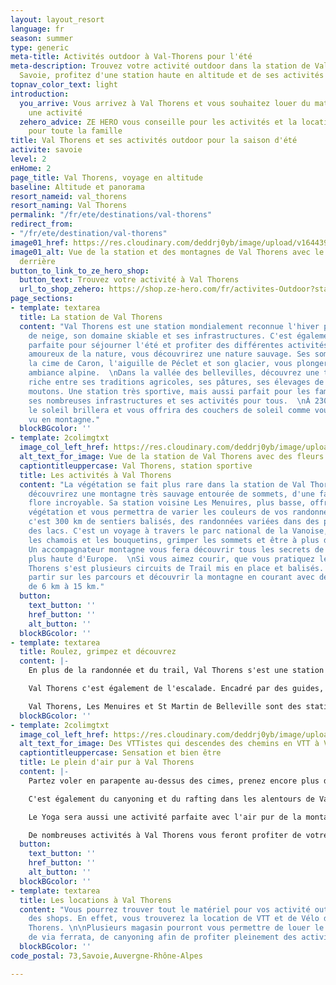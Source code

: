 ```yaml
---
layout: layout_resort
language: fr
season: summer
type: generic
meta-title: Activités outdoor à Val-Thorens pour l'été
meta-description: Trouvez votre activité outdoor dans la station de Val thorens en
  Savoie, profitez d'une station haute en altitude et de ses activités montagne.
topnav_color_text: light
introduction:
  you_arrive: Vous arrivez à Val Thorens et vous souhaitez louer du matériel ou trouver
    une activité
  zehero_advice: ZE HERO vous conseille pour les activités et la location des équipements
    pour toute la famille
title: Val Thorens et ses activités outdoor pour la saison d'été
activite: savoie
level: 2
enHome: 2
page_title: Val Thorens, voyage en altitude
baseline: Altitude et panorama
resort_nameid: val_thorens
resort_naming: Val Thorens
permalink: "/fr/ete/destinations/val-thorens"
redirect_from:
- "/fr/ete/destination/val-thorens"
image01_href: https://res.cloudinary.com/deddrj0yb/image/upload/v1644397253/website/resorts/val-thorens/Screenshot_3_fdlwmp.jpg
image01_alt: Vue de la station et des montagnes de Val Thorens avec le Mont Blanc
  derrière
button_to_link_to_ze_hero_shop:
  button_text: Trouvez votre activité à Val Thorens
  url_to_shop_zehero: https://shop.ze-hero.com/fr/activites-Outdoor?station=Val+Thorens&calessonstype=all&catypegenderlistsummer=all&calessonsactivitytype=all&start-date=
page_sections:
- template: textarea
  title: La station de Val Thorens
  content: "Val Thorens est une station mondialement reconnue l'hiver pour sa qualité
    de neige, son domaine skiable et ses infrastructures. C'est également une station
    parfaite pour séjourner l'été et profiter des différentes activités. Pour les
    amoureux de la nature, vous découvrirez une nature sauvage. Ses sommets tels que
    la cime de Caron, l'aiguille de Péclet et son glacier, vous plongeront dans une
    ambiance alpine.  \nDans la vallée des bellevilles, découvrez une terre au patrimoine
    riche entre ses traditions agricoles, ses pâtures, ses élevages de vaches et de
    moutons. Une station très sportive, mais aussi parfait pour les familles avec
    ses nombreuses infrastructures et ses activités pour tous.  \nÀ 2300 m d'altitude,
    le soleil brillera et vous offrira des couchers de soleil comme vous l'aurez rarement
    vu en montagne."
  blockBGcolor: ''
- template: 2colimgtxt
  image_col_left_href: https://res.cloudinary.com/deddrj0yb/image/upload/v1644397253/website/resorts/val-thorens/Screenshot_2_qlusnd.jpg
  alt_text_for_image: Vue de la station de Val Thorens avec des fleurs en avant plan
  captiontitleuppercase: Val Thorens, station sportive
  title: Les activités à Val Thorens
  content: "La végétation se fait plus rare dans la station de Val Thorens mais vous
    découvrirez une montagne très sauvage entourée de sommets, d'une faune et d'une
    flore incroyable. Sa station voisine Les Menuires, plus basse, offrira plus de
    végétation et vous permettra de varier les couleurs de vos randonnées. Val Thorens
    c'est 300 km de sentiers balisés, des randonnées variées dans des panoramas d'exceptions,
    des lacs. C'est un voyage à travers le parc national de la Vanoise, découvrir
    les chamois et les bouquetins, grimper les sommets et être à plus de 3000 m d'altitude.
    Un accompagnateur montagne vous fera découvrir tous les secrets de cette station-là
    plus haute d'Europe.  \nSi vous aimez courir, que vous pratiquez le trail, Val
    Thorens s'est plusieurs circuits de Trail mis en place et balisés. Vous pourrez
    partir sur les parcours et découvrir la montagne en courant avec des parcours
    de 6 km à 15 km."
  button:
    text_button: ''
    href_button: ''
    alt_button: ''
  blockBGcolor: ''
- template: textarea
  title: Roulez, grimpez et découvrez
  content: |-
    En plus de la randonnée et du trail, Val Thorens s'est une station idéale pour commencer la randonnée alpine et l'alpinisme. Partez marcher en crampons sur les glaciers de Chavière, de Gébroulaz, sur la pointe de Thorens. Que vous soyez débutant ou confirmé, cette activité vous emmènera dans un univers magique.

    Val Thorens c'est également de l'escalade. Encadré par des guides, vous pourrez découvrir les différentes voies de la vallée. C'est aussi l'occasion de parcourir la via ferrata du Lavassay et la Via Ferrata du Cochet.

    Val Thorens, Les Menuires et St Martin de Belleville sont des stations incontournables pour la pratique du VTT. Ce sont des pistes pour tous les niveaux et 120 km de piste de randonnées avec 21 itinéraires. Vous trouverez des pistes de DH, d'enduro, et de cross country, des parcs. Un paradis pour tous les amateurs de VTT. Si vous aimez aussi le vélo de route, vous pourrez trouver de nombreux parcours idéaux pour grimper et découvrir les routes de Savoie et dans les alentours de Val Thorens.
  blockBGcolor: ''
- template: 2colimgtxt
  image_col_left_href: https://res.cloudinary.com/deddrj0yb/image/upload/v1644397448/website/resorts/val-thorens/VTT_Crosscountry-Jeremy_BERNARD-29020-1600px_ovqeki.jpg
  alt_text_for_image: Des VTTistes qui descendes des chemins en VTT à Val Thorens
  captiontitleuppercase: Sensation et bien être
  title: Le plein d'air pur à Val Thorens
  content: |-
    Partez voler en parapente au-dessus des cimes, prenez encore plus de hauteur pour un panorama d'exception.

    C'est également du canyoning et du rafting dans les alentours de Val Thorens pour découvrir la montagne dans ses gorges et son aspect la plus minérale. Vous pourrez aussi faire de la plongée dans le lac du lou.

    Le Yoga sera aussi une activité parfaite avec l'air pur de la montagne et pour une détente et un moment de bien-être total.

    De nombreuses activités à Val Thorens vous feront profiter de votre séjour que vous soyez seul, entre amis ou en famille.
  button:
    text_button: ''
    href_button: ''
    alt_button: ''
  blockBGcolor: ''
- template: textarea
  title: Les locations à Val Thorens
  content: "Vous pourrez trouver tout le matériel pour vos activité outdoor au sein
    des shops. En effet, vous trouverez la location de VTT et de Vélo de route à Val
    Thorens. \n\nPlusieurs magasin pourront vous permettre de louer le matériel d'escalade,
    de via ferrata, de canyoning afin de profiter pleinement des activités proposées. "
  blockBGcolor: ''
code_postal: 73,Savoie,Auvergne-Rhône-Alpes

---
```

